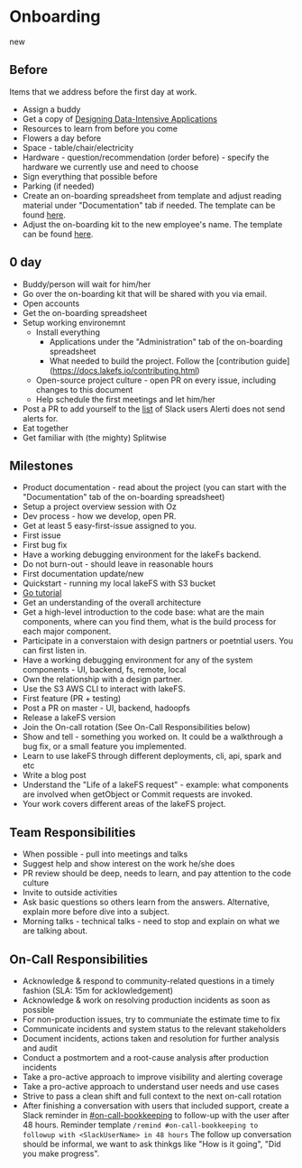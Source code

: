 
# Onboarding
new
## Before

Items that we address before the first day at work.

- Assign a buddy
- Get a copy of [Designing Data-Intensive Applications](https://www.amazon.com/dp/1449373321)
- Resources to learn from before you come
- Flowers a day before
- Space - table/chair/electricity
- Hardware - question/recommendation (order before) - specify the hardware we currently use and need to choose
- Sign everything that possible before
- Parking (if needed)
- Create an on-boarding spreadsheet from template and adjust reading material under "Documentation" tab if needed. The template can be found [here](https://docs.google.com/spreadsheets/d/1_DMamqKUdF1YAwDX_wy9L9Mwqhu1r95FHyr6ip08GjM/edit#gid=1763501438).
- Adjust the on-boarding kit to the new employee's name. The template can be found [here](https://docs.google.com/presentation/d/1u4ld6dSjNFih6lXlHe7ua1ue2iT7mmYXGu1QU3_FSks/edit#slide=id.g8a3f4299ed_1_12).

## 0 day

- Buddy/person will wait for him/her
- Go over the on-boarding kit that will be shared with you via email. 
- Open accounts
- Get the on-boarding spreadsheet
- Setup working environemnt 
    - Install everything
      - Applications under the "Administration" tab of the on-boarding spreadsheet
      - What needed to build the project. Follow the [contribution guide] (https://docs.lakefs.io/contributing.html)
    - Open-source project culture - open PR on every issue, including changes to this document
    - Help schedule the first meetings and let him/her 
 - Post a PR to add yourself to the [list](https://github.com/treeverse/alerti/blob/main/main.go) of Slack users Alerti does not send alerts for.
 - Eat together
 - Get familiar with (the mighty) Splitwise

## Milestones

- Product documentation - read about the project (you can start with the "Documentation" tab of the on-boarding spreadsheet)
- Setup a project overview session with Oz 
- Dev process - how we develop, open PR. 
- Get at least 5 easy-first-issue assigned to you. 
- First issue
- First bug fix
- Have a working debugging environment for the lakeFs backend.
- Do not burn-out - should leave in reasonable hours
- First documentation update/new
- Quickstart - running my local lakeFS with S3 bucket
- [Go tutorial](https://tour.golang.org/welcome/1)
- Get an understanding of the overall architecture
- Get a high-level introduction to the code base: what are the main components, where can you find them, what is the build process for each major component. 
- Participate in a converstaion with design partners or poetntial users. You can first listen in. 
- Have a working debugging environment for any of the system components - UI, backend, fs, remote, local
- Own the relationship with a design partner. 
- Use the S3 AWS CLI to interact with lakeFS. 
- First feature (PR + testing)
- Post a PR on master - UI, backend, hadoopfs
- Release a lakeFS version
- Join the On-call rotation (See On-Call Responsibilities below)
- Show and tell - something you worked on. It could be a walkthrough a bug fix, or a small feature you implemented. 
- Learn to use lakeFS through different deployments, cli, api, spark and etc
- Write a blog post
- Understand the "Life of a lakeFS request" - example: what components are involved when getObject or Commit requests are invoked.
- Your work covers different areas of the lakeFS project.

## Team Responsibilities 

- When possible - pull into meetings and talks
- Suggest help and show interest on the work he/she does
- PR review should be deep, needs to learn, and pay attention to the code culture
- Invite to outside activities
- Ask basic questions so others learn from the answers. Alternative, explain more before dive into a subject.
- Morning talks - technical talks - need to stop and explain on what we are talking about.

## On-Call Responsibilities 

- Acknowledge & respond to community-related questions in a timely fashion (SLA: 15m for acklowledgement)
- Acknowledge & work on resolving production incidents as soon as possible
- For non-production issues, try to communiate the estimate time to fix
- Communicate incidents and system status to the relevant stakeholders
- Document incidents, actions taken and resolution for further analysis and audit
- Conduct a postmortem and a root-cause analysis after production incidents
- Take a pro-active approach to improve visibility and alerting coverage
- Take a pro-active approach to understand user needs and use cases
- Strive to pass a clean shift and full context to the next on-call rotation
- After finishing a conversation with users that included support, create a Slack reminder in [#on-call-bookkeeping](https://treeverseio.slack.com/archives/C038191FJGL) to follow-up with the user after 48 hours. 
Reminder template 
```/remind #on-call-bookkeeping to followup with <SlackUserName> in 48 hours```
The follow up conversation should be informal, we want to ask thinkgs like "How is it going", "Did you make progress". 


